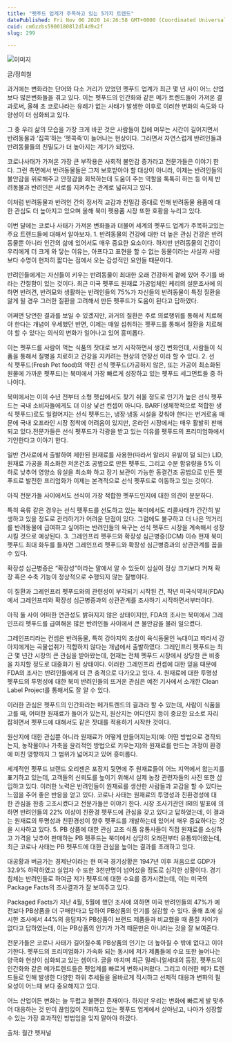 ```yaml
---
title: "펫푸드 업계가 주목하고 있는 5가지 트렌드"
datePublished: Fri Nov 06 2020 14:26:58 GMT+0000 (Coordinated Universal Time)
cuid: cm6zzbs59001808l2dl4d9x2f
slug: 299

---
```



![이미지](https://cdn.hashnode.com/res/hashnode/image/upload/v1739247954827/75a31b7e-d851-43e9-9cfc-8901dcfa5e70.jpeg)

글/정희철

과거에는 변화라는 단어와 다소 거리가 있었던 펫푸드 업계가 최근 몇 년 사이 어느 산업보다 많은변화들을 겪고 있다. 이는 펫푸드의 인간화와 같은 메가 트렌드들이 가져온 결과로써, 올해 초 코로나라는 유례가 없는 사태가 발생한 이후로 이러한 변화의 속도와 다양성이 더 심화되고 있다.

그 중 우리 삶의 모습을 가장 크게 바꾼 것은 사람들이 집에 머무는 시간이 길어지면서 반려동물과 ‘집콕’하는 ‘펫콕족’이 늘어나는 현상이다. 그러면서 자연스럽게 반려인들과 반려동물들의 친밀도가 더 높아지는 계기가 되었다.

코로나사태가 가져온 가장 큰 부작용은 사회적 불안감 증가라고 전문가들은 이야기 한다. 그런 측면에서 반려동물들은 그저 보호받아야 할 대상이 아니라, 이제는 반려인들의 불안감을 위로해주고 안정감을 회복하는데 도움이 주는 역할을 톡톡히 하는 등 이제 반려동물과 반려인은 서로를 지켜주는 관계로 넓혀지고 있다.

이처럼 반려동물과 반려인 간의 정서적 교감과 친밀감 증대로 인해 반려동물 용품에 대한 관심도 더 높아지고 있으며 올해 북미 펫용품 시장 또한 호황을 누리고 있다.

이번 달에는 코로나 사태가 가져온 변화들과 더불어 세계의 펫푸드 업계가 주목하고있는 주요 트렌드들에 대해서 알아보자. 1. 반려동물의 건강에 대한 더 높은 관심 건강은 반려동물뿐 아니라 인간의 삶에 있어서도 매우 중요한 요소이다. 하지만 반려동물의 건강이 우리에게 더 크게 와 닿는 이유는, 아프다고 표현을 할 수 없는 동물이라는 사실과 사람보다 수명이 현저히 짧다는 점에서 오는 감성적인 요인들 때문이다.

반려인들에게는 자신들이 키우는 반려동물이 최대한 오래 건강하게 곁에 있어 주기를 바라는 간절함이 있는 것이다. 최근 미국 펫푸드 원재료 가공업체인 케리의 설문조사에 의하면 반려견, 반려묘와 생활하는 반려인들의 75%가 자신들의 반려동물이 특정 질환을 앓게 될 경우 그러한 질환을 고려해서 만든 펫푸드가 도움이 된다고 답하였다.

어쩌면 당연한 결과를 보일 수 있겠지만, 과거의 질환은 주로 의료행위를 통해서 치료해야 한다는 개념이 우세했던 반면, 이제는 매일 섭취하는 펫푸드를 통해서 질환을 치료해야 할 수 있다는 의식의 변화가 일어나고 있어 흥미롭다.

이는 펫푸드를 사람이 먹는 식품의 잣대로 보기 시작하면서 생긴 변화인데, 사람들이 식품을 통해서 질병을 치료하고 건강을 지키려는 현상의 연장선 이라 할 수 있다. 2. 선식 펫푸드(Fresh Pet food)의 약진 선식 펫푸드(가공하지 않은, 또는 가공이 최소화된 원물에 가까운 펫푸드)는 북미에서 가장 빠르게 성장하고 있는 펫푸드 세그먼트들 중 하나이다.

북미에서는 이미 수년 전부터 소형 펫샵에서도 찾기 쉬울 정도로 인기가 높은 선식 펫푸드는 국내 소비자들에게도 더 이상 낯선 컨셉이 아니다. BARF(생체학적으로 적합한 생식 펫푸드)로도 일컬어지는 선식 펫푸드는, 냉장·냉동 시설을 갖춰야 한다는 번거로움 때문에 국내 오프라인 시장 정착에 어려움이 있지만, 온라인 시장에서는 매우 활발히 판매되고 있다.전문가들은 선식 펫푸드가 각광을 받고 있는 이유를 펫푸드의 프리미엄화에서 기인한다고 이야기 한다.

일반 건사료에서 출발하여 제한된 원재료를 사용한(따라서 알러지 유발이 덜 되는) LID, 원재료 가공을 최소화한 저온건조 공법으로 만든 펫푸드, 그리고 수분 함유량을 5% 이하로 낮추어 영양소 유실을 최소화 하고 장기 보관이 가능한 동결건조 공법으로 만든 펫푸드로 발전한 프리엄화가 이제는 본격적으로 선식 펫푸드로 이동하고 있는 것이다.

아직 전문가들 사이에서도 선식이 가장 적합한 펫푸드인지에 대한 의견이 분분하다.

특히 육류 같은 경우는 선식 펫푸드를 선도하고 있는 북미에서도 리콜사태가 간간히 발생하고 있을 정도로 관리하기가 어려운 단점이 있다. 그럼에도 불구하고 더 나은 먹거리를 반려동물에 급여하고 싶어하는 반려인들의 욕구는 선식 펫푸드 시장을 계속해서 성장시킬 것으로 예상된다. 3. 그레인프리 펫푸드와 확장성 심근병증(DCM) 이슈 현재 북미 펫푸드 최대 화두를 들자면 그레인프리 펫푸드와 확장성 심근병증과의 상관관계를 꼽을 수 있다.

확장성 심근병증은 “확장성”이라는 말에서 알 수 있듯이 심실이 정상 크기보다 커져 확장 혹은 수축 기능이 정상적으로 수행되지 않는 질병이다.

이 질환과 그레인프리 펫푸드와의 관련성이 부각되기 시작된 건, 작년 미국식약처(FDA)에서 그레인프리와 확장성 심근병증과의 상관관계를 조사하기 시작하면서부터이다.

아직 둘 사이 어떠한 연관성도 밝혀지지 않은 상태이지만, FDA의 조사는 북미에서 그레인프리 펫푸드를 급여해온 많은 반려인들 사이에서 큰 불안감을 불러 일으켰다.

그레인프리라는 컨셉은 반려동물, 특히 강아지의 조상이 육식동물인 늑대이고 따라서 강아지에게는 곡물섭취가 적합하지 않다는 개념에서 출발하였다. 그레인프리 펫푸드는 최근 몇 년간 시장의 큰 관심을 받아왔는데, 현재는 전체 펫푸드 시장에서 상당한 큰 비중을 차지할 정도로 대중화가 된 상태이다. 이러한 그레인프리 컨셉에 대한 믿음 때문에 FDA의 조사는 반려인들에게 더 큰 충격으로 다가오고 있다. 4. 원재료에 대한 투명성  펫푸드의 투명성에 대한 북미 반려인들의 뜨거운 관심은 예전 기사에서 소개한 Clean Label Project를 통해서도 잘 알 수 있다.

이러한 관심은 펫푸드의 인간화라는 메가트렌드의 결과라 할 수 있는데, 사람이 식품을 고를 때, 어떠한 원재료가 들어가 있는지, 원산지는 어디인지 등이 중요한 요소로 자리 잡히면서 펫푸드에 대해서도 같은 잣대를 적용하기 시작한 것이다.

원산지에 대한 관심뿐 아니라 원재료가 어떻게 만들어지는지(예: 어떤 방법으로 경작되는지, 농작물이나 가축을 윤리적인 방법으로 키우는지)와 원재료를 만드는 과정이 환경에 미친 영향까지 그 범위가 넓어지고 있어 흥미롭다.

세계적인 펫푸드 브랜드 오리젠은 포장지 뒷면에 주 원재료들이 어느 지역에서 왔는지를 표기하고 있는데, 고객들의 신뢰도를 높이기 위해서 실제 농장 관련자들의 사진 또한 삽입하고 있다. 이러한 노력은 반려인들이 원재료를 생산한 사람들과 교감을 할 수 있다는 느낌을 주어 좋은 반응을 얻고 있다. 코로나 사태는 원재료의 투명성과 친환경성에 대한 관심을 한층 고조시켰다고 전문가들은 이야기 한다. 시장 조사기관인 IRI의 발표에 의하면 반려인들의 22% 이상이 친환경 펫푸드에 관심을 갖고 있다고 답하였는데, 이 결과는 원재료의 투명성과 친환경성이 향후 펫푸드를 개발하는데 있어서 매우 중요하다는 것을 시사하고 있다. 5. PB 상품에 대한 관심 고조 식품 유통사들이 직접 원재료를 소싱하고 가격을 낮추어 판매하는 PB 펫푸드는 북미에서 상당히 오래전부터 유통되어왔는데, 최근 코로나 사태는 PB 펫푸드에 대한 관심을 높이는 결과를 초래하고 있다.

대공황과 버금가는 경제난이라는 현 미국 경기상황은 1947년 이후 처음으로 GDP가 32.9% 하락하였고 실업자 수 또한 3천만명이 넘어섰을 정도로 심각한 상황이다. 경기침체는 반려인들로 하여금 저가 펫푸드에 대한 수요를 증가시켰는데, 이는 미국의 Package Facts의 조사결과가 잘 보여주고 있다.

Packaged Facts가 지난 4월, 5월에 했던 조사에 의하면 미국 반려인들의 47%가 예전보다 PB상품을 더 구매한다고 답하여 PB상품의 인기를 실감할 수 있다. 올해 초에 실시한 조사에서 44%의 응답자가 PB상품이 브랜드 제품들과 비교했을 때 품질 차이가 없다고 답하였는데, 이는 PB상품의 인기가 가격 때문만은 아니라는 것을 잘 보여준다.

전문가들은 코로나 사태가 길어질수록 PB상품의 인기는 더 높아질 수 밖에 없다고 이야기한다. 펫푸드의 프리미엄화가 가속화 되는 동시에 저가 제품들에 수요 또한 늘어나는 양극화 현상이 심화되고 있는 셈이다. 글을 마치며 최근 밀레니얼세대의 등장, 펫푸드의 인간화와 같은 메가트렌드들은 펫업계를 빠르게 변화시켜왔다. 그리고 이러한 메가 트렌드들로 인해 발생한 다양한 하위 추세들을 올바르게 직시하고 선제적 대응과 변화의 필요성이 어느때 보다 중요해지고 있다.

어느 산업이든 변화는 늘 두렵고 불편한 존재이다. 하지만 우리는 변화에 빠르게 발 맞추어 대응하는 것 만이 끊임없이 진화하고 있는 펫푸드 업계에서 살아남고, 나아가 성장할 수 있는 가장 효과적인 방법임을 잊지 말아야 하겠다.

출처: 월간 펫저널